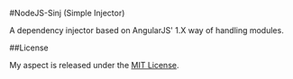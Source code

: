 #NodeJS-Sinj (Simple Injector)

A dependency injector based on AngularJS' 1.X way of handling modules.



##License

My aspect is released under the [MIT License](http://en.wikipedia.org/wiki/MIT_License).